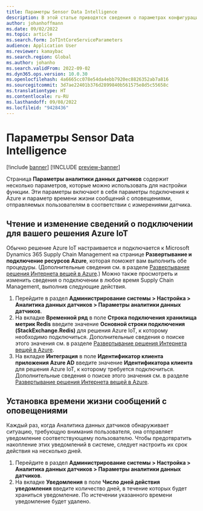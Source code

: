 ```yaml
---
title: Параметры Sensor Data Intelligence
description: В этой статье приводятся сведения о параметрах конфигурации, доступных на странице Параметры аналитики данных датчиков.
author: johanhoffmann
ms.date: 09/02/2022
ms.topic: article
ms.search.form: IoTIntCoreServiceParameters
audience: Application User
ms.reviewer: kamaybac
ms.search.region: Global
ms.author: johanho
ms.search.validFrom: 2022-09-02
ms.dyn365.ops.version: 10.0.30
ms.openlocfilehash: 4a6665cc078e54da4ebb7920ec8826352ab7a816
ms.sourcegitcommit: 3d7ae22401b376d2899840b561575e8d5c55658c
ms.translationtype: HT
ms.contentlocale: ru-RU
ms.lasthandoff: 09/08/2022
ms.locfileid: "9428436"
---
```

# <a name="sensor-data-intelligence-parameters"></a>Параметры Sensor Data Intelligence

[!include [banner](../includes/banner.md)]
[!INCLUDE [preview-banner](../includes/preview-banner.md)]

Страница **Параметры аналитики данных датчиков** содержит несколько параметров, которые можно использовать для настройки функции. Эти параметры включают в себя параметры подключения к Azure и параметр времени жизни сообщений с оповещениями, отправляемых пользователям в соответствии с измерениями датчика.

## <a name="read-and-change-connection-details-for-your-azure-iot-solution"></a>Чтение и изменение сведений о подключении для вашего решения Azure IoT

Обычно решение Azure IoT настраивается и подключается к Microsoft Dynamics 365 Supply Chain Management на странице **Развертывание и подключение ресурсов Azure**, которая поможет вам выполнить обе процедуры. (Дополнительные сведения см. в разделе [Развертывание решения Интернета вещей в Azure](sdi-deploy-iot-solution-on-azure.md).) Можно также просмотреть и изменить сведения о подключении в любое время Supply Chain Management, выполнив следующие действия.

1. Перейдите в раздел **Администрирование системы \> Настройка \> Аналитика данных датчиков \> Параметры аналитики данных датчиков**.
1. На вкладке **Временной ряд** в поле **Строка подключения хранилища метрик Redis** введите значение **Основной строки подключения (StackExchange.Redis)** для решения Azure IoT, к которому необходимо подключиться. Дополнительные сведения о поиске этого значения см. в разделе [Развертывание решения Интернета вещей в Azure](sdi-deploy-iot-solution-on-azure.md).
1. На вкладке **Интеграция** в поле **Идентификатор клиента приложения Azure AD** введите значение **Идентификатора клиента** для решения Azure IoT, к которому требуется подключиться. Дополнительные сведения о поиске этого значения см. в разделе [Развертывание решения Интернета вещей в Azure](sdi-deploy-iot-solution-on-azure.md).

## <a name="set-the-lifetime-of-alert-messages"></a>Установка времени жизни сообщений с оповещениями

Каждый раз, когда Аналитика данных датчиков обнаруживает ситуацию, требующую внимания пользователя, она отправляет уведомление соответствующему пользователю. Чтобы предотвратить накопление этих уведомлений в системе, следует настроить их срок действия на несколько дней.

1. Перейдите в раздел **Администрирование системы \> Настройка \> Аналитика данных датчиков \> Параметры аналитики данных датчиков**.
1. На вкладке **Уведомления** в поле **Число дней действия уведомления** введите количество дней, в течение которых будет храниться уведомление. По истечении указанного времени уведомление будет удалено.
